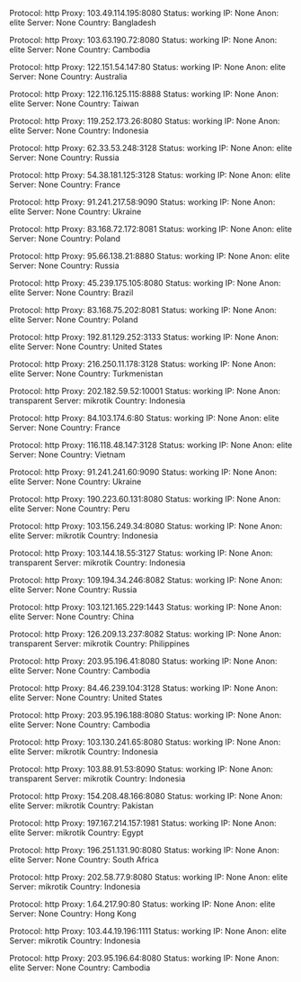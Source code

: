Protocol: http
Proxy: 103.49.114.195:8080
Status: working
IP: None
Anon: elite
Server: None
Country: Bangladesh

Protocol: http
Proxy: 103.63.190.72:8080
Status: working
IP: None
Anon: elite
Server: None
Country: Cambodia

Protocol: http
Proxy: 122.151.54.147:80
Status: working
IP: None
Anon: elite
Server: None
Country: Australia

Protocol: http
Proxy: 122.116.125.115:8888
Status: working
IP: None
Anon: elite
Server: None
Country: Taiwan

Protocol: http
Proxy: 119.252.173.26:8080
Status: working
IP: None
Anon: elite
Server: None
Country: Indonesia

Protocol: http
Proxy: 62.33.53.248:3128
Status: working
IP: None
Anon: elite
Server: None
Country: Russia

Protocol: http
Proxy: 54.38.181.125:3128
Status: working
IP: None
Anon: elite
Server: None
Country: France

Protocol: http
Proxy: 91.241.217.58:9090
Status: working
IP: None
Anon: elite
Server: None
Country: Ukraine

Protocol: http
Proxy: 83.168.72.172:8081
Status: working
IP: None
Anon: elite
Server: None
Country: Poland

Protocol: http
Proxy: 95.66.138.21:8880
Status: working
IP: None
Anon: elite
Server: None
Country: Russia

Protocol: http
Proxy: 45.239.175.105:8080
Status: working
IP: None
Anon: elite
Server: None
Country: Brazil

Protocol: http
Proxy: 83.168.75.202:8081
Status: working
IP: None
Anon: elite
Server: None
Country: Poland

Protocol: http
Proxy: 192.81.129.252:3133
Status: working
IP: None
Anon: elite
Server: None
Country: United States

Protocol: http
Proxy: 216.250.11.178:3128
Status: working
IP: None
Anon: elite
Server: None
Country: Turkmenistan

Protocol: http
Proxy: 202.182.59.52:10001
Status: working
IP: None
Anon: transparent
Server: mikrotik
Country: Indonesia

Protocol: http
Proxy: 84.103.174.6:80
Status: working
IP: None
Anon: elite
Server: None
Country: France

Protocol: http
Proxy: 116.118.48.147:3128
Status: working
IP: None
Anon: elite
Server: None
Country: Vietnam

Protocol: http
Proxy: 91.241.241.60:9090
Status: working
IP: None
Anon: elite
Server: None
Country: Ukraine

Protocol: http
Proxy: 190.223.60.131:8080
Status: working
IP: None
Anon: elite
Server: None
Country: Peru

Protocol: http
Proxy: 103.156.249.34:8080
Status: working
IP: None
Anon: elite
Server: mikrotik
Country: Indonesia

Protocol: http
Proxy: 103.144.18.55:3127
Status: working
IP: None
Anon: transparent
Server: mikrotik
Country: Indonesia

Protocol: http
Proxy: 109.194.34.246:8082
Status: working
IP: None
Anon: elite
Server: None
Country: Russia

Protocol: http
Proxy: 103.121.165.229:1443
Status: working
IP: None
Anon: elite
Server: None
Country: China

Protocol: http
Proxy: 126.209.13.237:8082
Status: working
IP: None
Anon: transparent
Server: mikrotik
Country: Philippines

Protocol: http
Proxy: 203.95.196.41:8080
Status: working
IP: None
Anon: elite
Server: None
Country: Cambodia

Protocol: http
Proxy: 84.46.239.104:3128
Status: working
IP: None
Anon: elite
Server: None
Country: United States

Protocol: http
Proxy: 203.95.196.188:8080
Status: working
IP: None
Anon: elite
Server: None
Country: Cambodia

Protocol: http
Proxy: 103.130.241.65:8080
Status: working
IP: None
Anon: elite
Server: mikrotik
Country: Indonesia

Protocol: http
Proxy: 103.88.91.53:8090
Status: working
IP: None
Anon: transparent
Server: mikrotik
Country: Indonesia

Protocol: http
Proxy: 154.208.48.166:8080
Status: working
IP: None
Anon: elite
Server: mikrotik
Country: Pakistan

Protocol: http
Proxy: 197.167.214.157:1981
Status: working
IP: None
Anon: elite
Server: mikrotik
Country: Egypt

Protocol: http
Proxy: 196.251.131.90:8080
Status: working
IP: None
Anon: elite
Server: None
Country: South Africa

Protocol: http
Proxy: 202.58.77.9:8080
Status: working
IP: None
Anon: elite
Server: mikrotik
Country: Indonesia

Protocol: http
Proxy: 1.64.217.90:80
Status: working
IP: None
Anon: elite
Server: None
Country: Hong Kong

Protocol: http
Proxy: 103.44.19.196:1111
Status: working
IP: None
Anon: elite
Server: mikrotik
Country: Indonesia

Protocol: http
Proxy: 203.95.196.64:8080
Status: working
IP: None
Anon: elite
Server: None
Country: Cambodia

